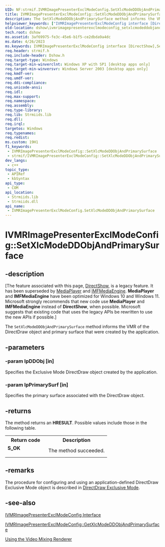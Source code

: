 ```yaml
---
UID: NF:strmif.IVMRImagePresenterExclModeConfig.SetXlcModeDDObjAndPrimarySurface
title: IVMRImagePresenterExclModeConfig::SetXlcModeDDObjAndPrimarySurface (strmif.h)
description: The SetXlcModeDDObjAndPrimarySurface method informs the VMR of the DirectDraw object and primary surface that were created by the application.
helpviewer_keywords: ["IVMRImagePresenterExclModeConfig interface [DirectShow]","SetXlcModeDDObjAndPrimarySurface method","IVMRImagePresenterExclModeConfig.SetXlcModeDDObjAndPrimarySurface","IVMRImagePresenterExclModeConfig::SetXlcModeDDObjAndPrimarySurface","SetXlcModeDDObjAndPrimarySurface","SetXlcModeDDObjAndPrimarySurface method [DirectShow]","SetXlcModeDDObjAndPrimarySurface method [DirectShow]","IVMRImagePresenterExclModeConfig interface","dshow.ivmrimagepresenterexclmodeconfig_setxlcmodeddobjandprimarysurface","strmif/IVMRImagePresenterExclModeConfig::SetXlcModeDDObjAndPrimarySurface"]
old-location: dshow\ivmrimagepresenterexclmodeconfig_setxlcmodeddobjandprimarysurface.htm
tech.root: dshow
ms.assetid: 3af69975-fe3c-45e6-b1f5-ce2dbda9a4dc
ms.date: 4/26/2023
ms.keywords: IVMRImagePresenterExclModeConfig interface [DirectShow],SetXlcModeDDObjAndPrimarySurface method, IVMRImagePresenterExclModeConfig.SetXlcModeDDObjAndPrimarySurface, IVMRImagePresenterExclModeConfig::SetXlcModeDDObjAndPrimarySurface, SetXlcModeDDObjAndPrimarySurface, SetXlcModeDDObjAndPrimarySurface method [DirectShow], SetXlcModeDDObjAndPrimarySurface method [DirectShow],IVMRImagePresenterExclModeConfig interface, dshow.ivmrimagepresenterexclmodeconfig_setxlcmodeddobjandprimarysurface, strmif/IVMRImagePresenterExclModeConfig::SetXlcModeDDObjAndPrimarySurface
req.header: strmif.h
req.include-header: Dshow.h
req.target-type: Windows
req.target-min-winverclnt: Windows XP with SP1 [desktop apps only]
req.target-min-winversvr: Windows Server 2003 [desktop apps only]
req.kmdf-ver: 
req.umdf-ver: 
req.ddi-compliance: 
req.unicode-ansi: 
req.idl: 
req.max-support: 
req.namespace: 
req.assembly: 
req.type-library: 
req.lib: Strmiids.lib
req.dll: 
req.irql: 
targetos: Windows
req.typenames: 
req.redist: 
ms.custom: 19H1
f1_keywords:
 - IVMRImagePresenterExclModeConfig::SetXlcModeDDObjAndPrimarySurface
 - strmif/IVMRImagePresenterExclModeConfig::SetXlcModeDDObjAndPrimarySurface
dev_langs:
 - c++
topic_type:
 - APIRef
 - kbSyntax
api_type:
 - COM
api_location:
 - Strmiids.lib
 - Strmiids.dll
api_name:
 - IVMRImagePresenterExclModeConfig.SetXlcModeDDObjAndPrimarySurface
---
```


# IVMRImagePresenterExclModeConfig::SetXlcModeDDObjAndPrimarySurface


## -description

\[The feature associated with this page, [DirectShow](/windows/win32/directshow/directshow), is a legacy feature. It has been superseded by [MediaPlayer](/uwp/api/Windows.Media.Playback.MediaPlayer) and [IMFMediaEngine](/windows/win32/api/mfmediaengine/nn-mfmediaengine-imfmediaengine). **MediaPlayer** and **IMFMediaEngine** have been optimized for Windows 10 and Windows 11. Microsoft strongly recommends that new code use **MediaPlayer** and **IMFMediaEngine** instead of **DirectShow**, when possible. Microsoft suggests that existing code that uses the legacy APIs be rewritten to use the new APIs if possible.\]

The <code>SetXlcModeDDObjAndPrimarySurface</code> method informs the VMR of the DirectDraw object and primary surface that were created by the application.

## -parameters

### -param lpDDObj [in]

Specifies the Exclusive Mode DirectDraw object created by the application.

### -param lpPrimarySurf [in]

Specifies the primary surface associated with the DirectDraw object.

## -returns

The method returns an <b>HRESULT</b>. Possible values include those in the following table.

<table>
<tr>
<th>Return code</th>
<th>Description</th>
</tr>
<tr>
<td width="40%">
<dl>
<dt><b>S_OK</b></dt>
</dl>
</td>
<td width="60%">
The method succeeded.

</td>
</tr>
</table>

## -remarks

The procedure for configuring and using an application-defined DirectDraw Exclusive Mode object is described in <a href="/windows/desktop/DirectShow/directdraw-exclusive-mode">DirectDraw Exclusive Mode</a>.

## -see-also

<a href="/windows/desktop/api/strmif/nn-strmif-ivmrimagepresenterexclmodeconfig">IVMRImagePresenterExclModeConfig Interface</a>



<a href="/windows/desktop/api/strmif/nf-strmif-ivmrimagepresenterexclmodeconfig-getxlcmodeddobjandprimarysurface">IVMRImagePresenterExclModeConfig::GetXlcModeDDObjAndPrimarySurface</a>



<a href="/windows/desktop/DirectShow/using-the-video-mixing-renderer">Using the Video Mixing Renderer</a>